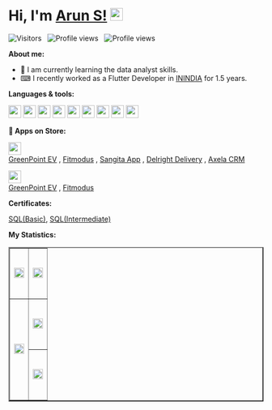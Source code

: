 # Hi, I'm [Arun S!](https://github.com/arunsacharyadev) <img src="https://media.giphy.com/media/hvRJCLFzcasrR4ia7z/giphy.gif" width="25px">

<p>
<img src="https://visitor-badge.laobi.icu/badge?page_id=arunsacharyadev.visitor-badge" alt="Visitors" />
&nbsp;
<img src="https://komarev.com/ghpvc/?username=arunsacharyadev" alt="Profile views" />
&nbsp;
<img src="https://img.shields.io/github/followers/arunsacharyadev?label=Follow&style=social" alt="Profile views" />
</p>
  
**About me:**

- 📖 I am currently learning the data analyst skills.
- ⌨ I recently worked as a Flutter Developer in [ININDIA](https://inindiatech.com) for 1.5 years.

**Languages & tools:**

<p>
<img height="25" src="https://img.shields.io/badge/sql-%2302569B.svg?logo=sql&style=for-the-badge&logoColor=white&color=00758F" />
<img height="25" src="https://img.shields.io/badge/Microsoft%20Excel-217346.svg?style=for-the-badge&logo=Microsoft-Excel&logoColor=white" />
<img height="25" src="https://img.shields.io/badge/Tableau-E97627.svg?style=for-the-badge&logo=Tableau&logoColor=white" />
<img height="25" src="https://img.shields.io/badge/flutter-%2302569B.svg?logo=flutter&style=for-the-badge&logoColor=white&color=08589C" />
<img height="25" src="https://img.shields.io/badge/dart-%2302569B.svg?logo=dart&style=for-the-badge&logoColor=white&color=01579b" />
<!-- <img height="25" src="https://img.shields.io/badge/java-%2302569B.svg?logo=java&style=for-the-badge&logoColor=white&color=f89820" /> -->
<img height="25" src="https://img.shields.io/badge/firebase-%2302569B.svg?logo=firebase&style=for-the-badge&logoColor=white&color=F57C00" />
<!-- <img height="25" src="https://img.shields.io/badge/mysql-%2302569B.svg?logo=mysql&style=for-the-badge&logoColor=white&color=00758F" /> -->
<img height="25" src="https://img.shields.io/badge/postman-%2302569B.svg?logo=postman&style=for-the-badge&logoColor=white&color=EF5b25" />
<img height="25" src="https://img.shields.io/badge/figma-%2302569B.svg?logo=figma&style=for-the-badge&logoColor=white&color=FF7262" />
<img height="25" src="https://img.shields.io/badge/git-%2302569B.svg?logo=git&style=for-the-badge&logoColor=white&color=F1502F" />
</p>

**🛒 Apps on Store:**

<p>
<img height="25" src= "https://img.shields.io/badge/Google%20Play%20store-414141.svg?style=for-the-badge&logo=Google-Play&logoColor=white"> <br/>
<a href="https://play.google.com/store/apps/details?id=com.GreenPointEV.Ltd">GreenPoint EV</a>
,
<a href="https://play.google.com/store/apps/details?id=com.fitmodus.inidev.android">Fitmodus</a>
,
<a href="https://play.google.com/store/apps/details?id=com.sangita.inidev.android">Sangita App</a>
,
<!-- <a href="https://play.google.com/store/apps/details?id=com.delright.inidev.android">Delright</a>
, -->
<a href="https://play.google.com/store/apps/details?id=com.delright_delivery.inidev.android">Delright Delivery</a>
,
<a href="https://play.google.com/store/apps/details?id=in.emax.axelacrm">Axela CRM</a>
</p>

<p>
<img height="25" src= "https://img.shields.io/badge/App%20Store-414141.svg?style=for-the-badge&logo=App-Store&logoColor=white"> <br/>
<a href="https://apps.apple.com/us/app/greenpoint-ev/id1553259119">GreenPoint EV</a>
,
<a href="https://apps.apple.com/us/app/fitmodus/id1563216605">Fitmodus</a>
</p>


**Certificates:**
<p>
<a href="https://www.hackerrank.com/certificates/42b07f6fccd3">SQL(Basic)</a>, 
<a href="https://www.hackerrank.com/certificates/9b09a1fa1731">SQL(Intermediate)</a>
</p>

**My Statistics:**

<table border="2px" style="width:100%;">
  <tr style="height:100px;">
    <td style="width:50%;">
      <img src="https://github-readme-stats.vercel.app/api?username=arunsacharyadev&theme=gotham&show_icons=true&hide_border=false" width="100%" height="100%" />
    </td>
    <td style="width:50%;">
      <img src="https://github-readme-streak-stats.herokuapp.com/?user=arunsacharyadev&theme=gotham&hide_border=false" width="100%" height="100%" />
    </td>
  </tr>
  <tr style="height:100px">
    <td rowspan="2" style="width:50%;">
      <img src="https://github-readme-stats.vercel.app/api/top-langs/?username=arunsacharyadev&theme=gotham&hide_langs_below=1" width="100%" height="100%" />
    </td>
    <td style="width:50%;">
    <img src="https://github-profile-summary-cards.vercel.app/api/cards/profile-details?username=arunsacharyadev&theme=nord_dark" width="100%" height="100%" />
    </td>
  </tr>
  <tr style="height:100px">
    <td style="width:50%;">
      <img src="https://github-profile-trophy.vercel.app/?username=arunsacharyadev" width="100%" height="100%" />
      <!-- <img src = "https://activity-graph.herokuapp.com/graph?username=arunsacharyadev&custom_title=Arun%20S%20Contribution%20Graph&theme=gotham&bg_color=282828&hide_border=false&line=d1a01f&point=c58545" width="100%" height="100%" /> -->
    </td>
  </tr>
</table>
